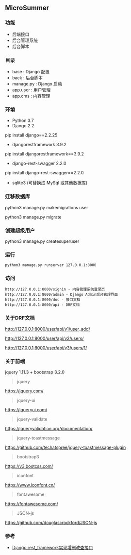## MicroSummer

### 功能

- 后端接口
- 后台管理系统
- 后台脚本

### 目录

- base : Django 配置
- back : 后台脚本
- manage.py : Django 启动
- app.user : 用户管理
- app.cms : 内容管理

### 环境

- Python 3.7
- Django 2.2

pip install django==2.2.25

- djangorestframework 3.9.2

pip install djangorestframework==3.9.2

- django-rest-swagger 2.2.0

pip install django-rest-swagger==2.2.0

- sqlite3 (可替换成 MySql 或其他数据库)

### 迁移数据库

python3 manage.py makemigrations user

python3 manage.py migrate

### 创建超级用户

python3 manage.py createsuperuser

### 运行

```
python3 manage.py runserver 127.0.0.1:8000
```

### 访问

```
http://127.0.0.1:8000/signin - 内容管理系统登录页
http://127.0.0.1:8000/admin - Django Admin后台管理界面
http://127.0.0.1:8000/doc - 接口文档
http://127.0.0.1:8000/api - DRF文档
```

### 关于DRF文档

http://127.0.0.1:8000/user/api/v1/user_add/

http://127.0.0.1:8000/user/api/v2/users/

http://127.0.0.1:8000/user/api/v3/users/1/

### 关于前端

jquery 1.11.3 + bootstrap 3.2.0

>jquery

https://jquery.com/

>jquery-ui

https://jqueryui.com/

>jquery-validate

https://jqueryvalidation.org/documentation/

>jquery-toastmessage

https://github.com/techatspree/jquery-toastmessage-plugin

>bootstrap3

https://v3.bootcss.com/

>iconfont

https://www.iconfont.cn/

>fontawesome

https://fontawesome.com/

>JSON-js

https://github.com/douglascrockford/JSON-js

### 参考

- [Django rest_framework实现增删改查接口](https://www.cnblogs.com/ghylpb/p/12115512.html)
